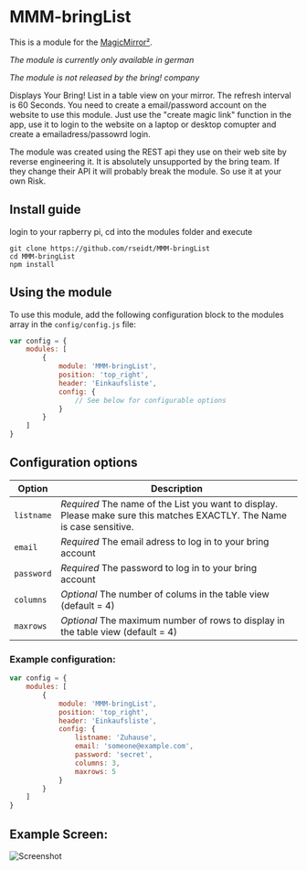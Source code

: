 # MMM-bringList

This is a module for the [MagicMirror²](https://github.com/MichMich/MagicMirror/).

*The module is currently only available in german*

*The module is not released by the bring! company*

Displays Your Bring! List in a table view on your mirror. The refresh interval is 60 Seconds. You need to create a email/password account on the website to use this module. Just use the "create magic link" function in the app, use it to login to the website on a laptop or desktop comupter and create a emailadress/passowrd login.

The module was created using the REST api they use on their web site by reverse engineering it. It is absolutely unsupported by the bring team. If they change their API it will probably break the module. So use it at your own Risk.

## Install guide

login to your rapberry pi, cd into the modules folder and execute
```
git clone https://github.com/rseidt/MMM-bringList
cd MMM-bringList
npm install
```

## Using the module

To use this module, add the following configuration block to the modules array in the `config/config.js` file:
```js
var config = {
    modules: [
        {
            module: 'MMM-bringList',
            position: 'top_right',
            header: 'Einkaufsliste',
            config: {
                // See below for configurable options
            }
        }
    ]
}
```

## Configuration options

| Option           | Description
|----------------- |-----------
| `listname`       | *Required* The name of the List you want to display. Please make sure this matches EXACTLY. The Name is case sensitive. 
| `email`          | *Required* The email adress to log in to your bring account 
| `password`       | *Required* The password to log in to your bring account 
| `columns`        | *Optional* The number of colums in the table view (default = 4)
| `maxrows`        | *Optional* The maximum number of rows to display in the table view  (default = 4)

### Example configuration:
```js
var config = {
    modules: [
        {
            module: 'MMM-bringList',
            position: 'top_right',
            header: 'Einkaufsliste',
            config: {
                listname: 'Zuhause',
                email: 'someone@example.com',
                password: 'secret',
                columns: 3,
                maxrows: 5
            }
        }
    ]
}
```

## Example Screen:
![Screenshot](Screenshot.JPG)